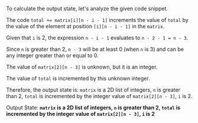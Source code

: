 To calculate the output state, let's analyze the given code snippet.

The code `total += matrix[i][n - i - 1]` increments the value of `total` by the value of the element at position `[i][n - i - 1]` in the `matrix`.

Given that `i` is 2, the expression `n - i - 1` evaluates to `n - 2 - 1 = n - 3`.

Since `n` is greater than 2, `n - 3` will be at least 0 (when `n` is 3) and can be any integer greater than or equal to 0.

The value of `matrix[2][n - 3]` is unknown, but it is an integer.

The value of `total` is incremented by this unknown integer.

Therefore, the output state is: `matrix` is a 2D list of integers, `n` is greater than 2, `total` is incremented by the integer value of `matrix[2][n - 3]`, `i` is 2.

Output State: **`matrix` is a 2D list of integers, `n` is greater than 2, `total` is incremented by the integer value of `matrix[2][n - 3]`, `i` is 2**